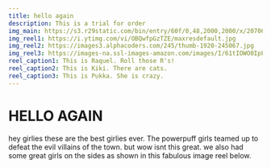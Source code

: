 ```yaml
---
title: hello again
description: This is a trial for order
img_main: https://s3.r29static.com/bin/entry/60f/0,48,2000,2000/x/2070661/image.png
img_reel1: https://i.ytimg.com/vi/OBQwfpGzTZE/maxresdefault.jpg
img_reel2: https://images3.alphacoders.com/245/thumb-1920-245067.jpg
img_reel3: https://images-na.ssl-images-amazon.com/images/I/61tIOWO0IpL._RI_.jpg
reel_caption1: This is Raquel. Roll those R's!
reel_caption2: This is Kiki. There are cats.
reel_caption3: This is Pukka. She is crazy.
---
```


# HELLO AGAIN

hey girlies these are the best girlies ever. The powerpuff girls teamed up to defeat the evil villains of the town. but wow isnt this great. we also had some great girls on the sides as shown in this fabulous image reel below.
